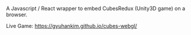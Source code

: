 A Javascript / React wrapper to embed CubesRedux (Unity3D game) on a browser.

Live Game: https://gyuhankim.github.io/cubes-webgl/
